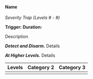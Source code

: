 #### Name
*Severity Trap (Levels # - #)*

**Trigger:**
**Duration:**

Description

***Detect and Disarm.*** Details

***At Higher Levels.*** Details

| Levels | Category 2 | Category 3 |
| :-: | :-: | :-: |
| | | |